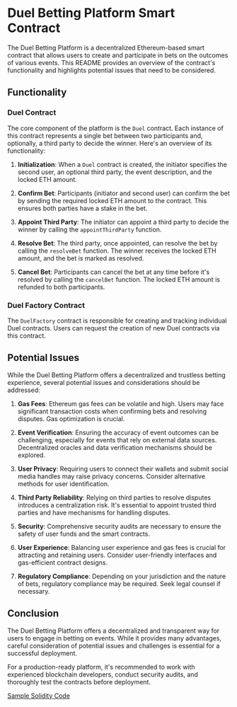 # Duel Betting Platform Smart Contract

The Duel Betting Platform is a decentralized Ethereum-based smart contract that allows users to create and participate in bets on the outcomes of various events. This README provides an overview of the contract's functionality and highlights potential issues that need to be considered.

## Functionality

### Duel Contract

The core component of the platform is the `Duel` contract. Each instance of this contract represents a single bet between two participants and, optionally, a third party to decide the winner. Here's an overview of its functionality:

1. **Initialization**: When a `Duel` contract is created, the initiator specifies the second user, an optional third party, the event description, and the locked ETH amount.

2. **Confirm Bet**: Participants (initiator and second user) can confirm the bet by sending the required locked ETH amount to the contract. This ensures both parties have a stake in the bet.

3. **Appoint Third Party**: The initiator can appoint a third party to decide the winner by calling the `appointThirdParty` function.

4. **Resolve Bet**: The third party, once appointed, can resolve the bet by calling the `resolveBet` function. The winner receives the locked ETH amount, and the bet is marked as resolved.

5. **Cancel Bet**: Participants can cancel the bet at any time before it's resolved by calling the `cancelBet` function. The locked ETH amount is refunded to both participants.

### Duel Factory Contract

The `DuelFactory` contract is responsible for creating and tracking individual Duel contracts. Users can request the creation of new Duel contracts via this contract.

## Potential Issues

While the Duel Betting Platform offers a decentralized and trustless betting experience, several potential issues and considerations should be addressed:

1. **Gas Fees**: Ethereum gas fees can be volatile and high. Users may face significant transaction costs when confirming bets and resolving disputes. Gas optimization is crucial.

2. **Event Verification**: Ensuring the accuracy of event outcomes can be challenging, especially for events that rely on external data sources. Decentralized oracles and data verification mechanisms should be explored.

3. **User Privacy**: Requiring users to connect their wallets and submit social media handles may raise privacy concerns. Consider alternative methods for user identification.

4. **Third Party Reliability**: Relying on third parties to resolve disputes introduces a centralization risk. It's essential to appoint trusted third parties and have mechanisms for handling disputes.

5. **Security**: Comprehensive security audits are necessary to ensure the safety of user funds and the smart contracts.

6. **User Experience**: Balancing user experience and gas fees is crucial for attracting and retaining users. Consider user-friendly interfaces and gas-efficient contract designs.

7. **Regulatory Compliance**: Depending on your jurisdiction and the nature of bets, regulatory compliance may be required. Seek legal counsel if necessary.

## Conclusion

The Duel Betting Platform offers a decentralized and transparent way for users to engage in betting on events. While it provides many advantages, careful consideration of potential issues and challenges is essential for a successful deployment.

For a production-ready platform, it's recommended to work with experienced blockchain developers, conduct security audits, and thoroughly test the contracts before deployment.

[Sample Solidity Code](Duel.sol)
